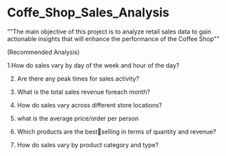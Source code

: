 # Coffe_Shop_Sales_Analysis

""The main objective of
this project is to analyze
retail sales data to gain
actionable insights that
will enhance the
performance of the
Coffee Shop""


(Recommended Analysis)

1.How do sales vary by day of the week and hour of the day?

2. Are there any peak times for sales activity?

3. What is the total sales revenue foreach month?

4. How do sales vary across different store locations?

5. what is the average price/order per person

6. Which products are the bestselling in terms of quantity and revenue?

7. How do sales vary by product category and type?
